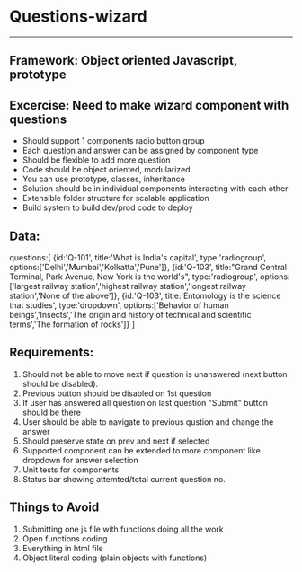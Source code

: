 # Questions-wizard
-------------------------------------------------------------------------------------------------------------------
Framework: Object oriented Javascript, prototype
-------------------------------------------------------------------------------------------------------------------

Excercise: Need to make wizard component with questions
-------------------------------------------------------------------------------------------------------------------
- Should support 1 components radio button group
- Each question and answer can be assigned by component type
- Should be flexible to add more question
- Code should be object oriented, modularized
- You can use prototype, classes, inheritance
- Solution should be in individual components interacting with each other
- Extensible folder structure for scalable application
- Build system to build dev/prod code to deploy


Data:
-------------------------------------------------------------------------------------------------------------------
questions:[
	{id:'Q-101', title:'What is India\'s capital', type:'radiogroup', options:['Delhi','Mumbai','Kolkatta','Pune']},
	{id:'Q-103', title:"Grand Central Terminal, Park Avenue, New York is the world's", type:'radiogroup', options:['largest railway station','highest railway station','longest railway station','None of the above']},
	{id:'Q-103', title:'Entomology is the science that studies', type:'dropdown', options:['Behavior of human beings','Insects','The origin and history of technical and scientific terms','The formation of rocks']}
]


Requirements:
-------------------------------------------------------------------------------------------------------------------
1. Should not be able to move next if question is unanswered (next button should be disabled).
2. Previous button should be disabled on 1st question
3. If user has answered all question on last question "Submit" button should be there
4. User should be able to navigate to previous qustion and change the answer
5. Should preserve state on prev and next if selected
6. Supported component can be extended to more component like dropdown for answer selection 
7. Unit tests for components
8. Status bar showing attemted/total current question no.


Things to Avoid
-------------------------------------------------------------------------------------------------------------------
1. Submitting one js file with functions doing all the work
2. Open functions coding 
3. Everything in html file
4. Object literal coding (plain objects with functions)
